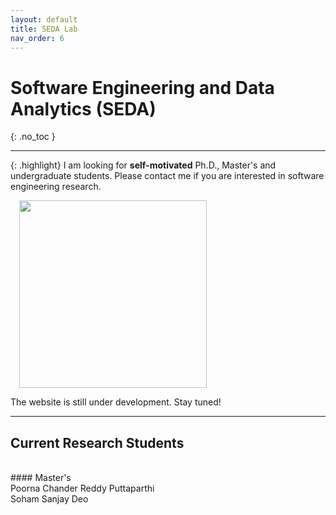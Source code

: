 ```yaml
---
layout: default
title: SEDA Lab
nav_order: 6
---
```


# Software Engineering and Data Analytics (SEDA)
{: .no_toc }

----

{: .highlight}
I am looking for **self-motivated** Ph.D., Master's and undergraduate students. Please contact me if you are interested in software engineering research.

<img src="{{site.baseurl}}/assets/images/logo.pic.jpg" width="300" style=" position: relative; margin-left: 1em; ">

The website is still under development. Stay tuned!


---

## Current Research Students

<br>
#### Master's 

<br>
Poorna Chander Reddy Puttaparthi <br>
Soham Sanjay Deo